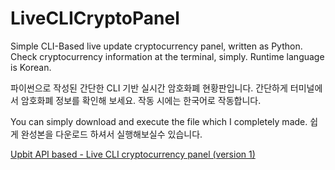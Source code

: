 # LiveCLICryptoPanel
 Simple CLI-Based live update cryptocurrency panel, written as Python.
 Check cryptocurrency information at the terminal, simply.
 Runtime language is Korean.
 
 파이썬으로 작성된 간단한 CLI 기반 실시간 암호화폐 현황판입니다.
 간단하게 터미널에서 암호화폐 정보를 확인해 보세요.
 작동 시에는 한국어로 작동합니다.
 
 You can simply download and execute the file which I completely made.
 쉽게 완성본을 다운로드 하셔서 실행해보실수 있습니다.
 
 [Upbit API based - Live CLI cryptocurrency panel (version 1)](https://github.com/x3onkait/LiveCLICryptoPanel/raw/main/distribution(executable)/LiveCryptoPanel_upbitAPI_v.1.exe) 
